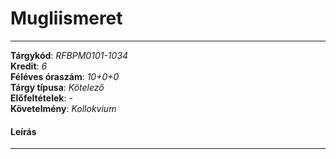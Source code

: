 # Mugliismeret
---
**Tárgykód**: *RFBPM0101-1034*<br>
**Kredit**: *6*<br>
**Féléves óraszám**: *10+0+0*<br>
**Tárgy típusa**: *Kötelező*<br>
**Előfeltételek**: *-*<br>
**Követelmény**: *Kollokvium*<br>  

#### Leírás

---
